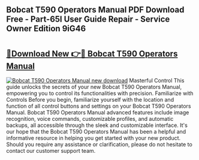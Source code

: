 ## Bobcat T590 Operators Manual PDF Download Free - Part-65I User Guide Repair - Service Owner Edition 9iG46

# <h2><a href="http://bc23227.oget.top/?id=Bobcat+T590+Operators+Manual">🔗Download New 👉🔴 Bobcat T590 Operators Manual</a></h2>

[![Bobcat T590 Operators Manual new download](https://i.imgur.com/5g1atiW.png)](http://bc23227.oget.top/?id=Bobcat+T590+Operators+Manual)
Masterful Control This guide unlocks the secrets of your new Bobcat T590 Operators Manual, empowering you to control its functionalities with precision. Familiarize with Controls Before you begin, familiarize yourself with the location and function of all control buttons and settings on your Bobcat T590 Operators Manual. Bobcat T590 Operators Manual advanced features include image recognition, voice commands, customizable profiles, and automatic backups, all accessible through the sleek and customizable interface. It's our hope that the Bobcat T590 Operators Manual has been a helpful and informative resource in helping you get started with your new product. Should you require any assistance or clarification, please do not hesitate to contact our customer support team.
